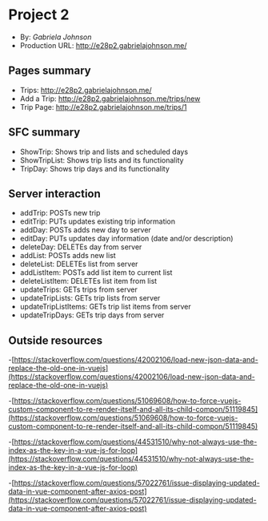 # Project 2
+ By: *Gabriela Johnson*
+ Production URL: <http://e28p2.gabrielajohnson.me/>

## Pages summary
- Trips: <http://e28p2.gabrielajohnson.me/>
- Add a Trip: <http://e28p2.gabrielajohnson.me/trips/new>
- Trip Page: <http://e28p2.gabrielajohnson.me/trips/1>

## SFC summary

- ShowTrip: Shows trip and lists and scheduled days
- ShowTripList: Shows trip lists and its functionality
- TripDay: Shows trip days and its functionality

## Server interaction

- addTrip: POSTs new trip
- editTrip: PUTs updates existing trip information
- addDay: POSTs adds new day to server
- editDay: PUTs updates day information (date and/or description)
- deleteDay: DELETEs day from server
- addList: POSTs adds new list
- deleteList: DELETEs list from server
- addListItem: POSTs add list item to current list
- deleteListItem: DELETEs list item from list
- updateTrips: GETs trips from server
- updateTripLists: GETs trip lists from server
- updateTripListItems: GETs trip list items from server
- updateTripDays: GETs trip days from server

## Outside resources
-[https://stackoverflow.com/questions/42002106/load-new-json-data-and-replace-the-old-one-in-vuejs](https://stackoverflow.com/questions/42002106/load-new-json-data-and-replace-the-old-one-in-vuejs)

-[https://stackoverflow.com/questions/51069608/how-to-force-vuejs-custom-component-to-re-render-itself-and-all-its-child-compon/51119845](https://stackoverflow.com/questions/51069608/how-to-force-vuejs-custom-component-to-re-render-itself-and-all-its-child-compon/51119845)

-[https://stackoverflow.com/questions/44531510/why-not-always-use-the-index-as-the-key-in-a-vue-js-for-loop](https://stackoverflow.com/questions/44531510/why-not-always-use-the-index-as-the-key-in-a-vue-js-for-loop)

-[https://stackoverflow.com/questions/57022761/issue-displaying-updated-data-in-vue-component-after-axios-post](https://stackoverflow.com/questions/57022761/issue-displaying-updated-data-in-vue-component-after-axios-post)

